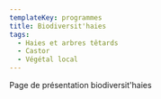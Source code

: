 ```yaml
---
templateKey: programmes
title: Biodiversit'haies
tags:
  - Haies et arbres têtards
  - Castor
  - Végétal local
---
```

Page de présentation biodiversit'haies